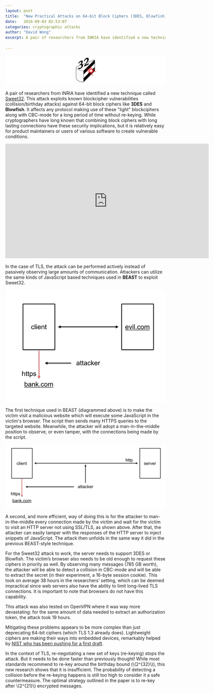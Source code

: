 ```yaml
---
layout: post
title:  "New Practical Attacks on 64-bit Block Ciphers (3DES, Blowfish)"
date:   2016-09-03 02:53:07
categories: cryptographic attacks
author: "David Wong"
excerpt: A pair of researchers from INRIA have identified a new technique called Sweet32. This attack exploits known blockcipher vulnerabilities (collision/birthday attacks) against 64-bit block ciphers like 3DES and Blowfish. It affects any protocol making use of these "light" blockciphers along with CBC-mode for a long period of time without re-keying. While cryptographers have long known that combining block ciphers with long lasting connections have these security implications, but it is relatively easy for product maintainers or users of various software to create vulnerable conditions.

---
```

 
![sweet32](/images/64bit/sweet32.png)
 
A pair of researchers from INRIA have identified a new technique called [Sweet32](https://sweet32.info/). This attack exploits known blockcipher vulnerabilities (collision/birthday attacks) against 64-bit block ciphers like **3DES** and **Blowfish**. It affects any protocol making use of these "light" blockciphers along with CBC-mode for a long period of time without re-keying. While cryptographers have long known that combining block ciphers with long lasting connections have these security implications, but it is relatively easy for product maintainers or users of various software to create vulnerable conditions.

<center><iframe width="640" height="360" src="https://www.youtube.com/embed/xNDSv3eJJHI" frameborder="0" allowfullscreen></iframe></center>
 
In the case of TLS, the attack can be performed actively instead of passively observing large amounts of communication.  Attackers can utilize the same kinds of JavaScript based techniques used in **BEAST** to exploit Sweet32.
 
![beast evil](/images/64bit/beast1.png)
 
The first technique used in BEAST (diagrammed above) is to make the victim visit a malicious website which will execute some JavaScript in the victim's browser. The script then sends many HTTPS queries to the targeted website. Meanwhile, the attacker will adopt a man-in-the-middle position to observe, or even tamper, with the connections being made by the script.
 
![beast http](/images/64bit/beast2.png)
 
A second, and more efficient, way of doing this is for the attacker to man-in-the-middle every connection made by the victim and wait for the victim to visit an HTTP server not using SSL/TLS, as shown above. After that, the attacker can easily tamper with the responses of the HTTP server to inject snippets of JavaScript. The attack then unfolds in the same way it did in the previous BEAST-style technique.
 
For the Sweet32 attack to work, the server needs to support 3DES or Blowfish. The victim’s browser also needs to be old enough to request these ciphers in priority as well. By observing many messages (785 GB worth), the attacker will be able to detect a collision in CBC-mode and will be able to extract the secret (in their experiment, a 16-byte session cookie). This took on average 38 hours in the researchers’ setting, which can be deemed impractical since web servers also have the ability to limit long-lived TLS connections. It is important to note that browsers do not have this capability.

This attack was also tested on OpenVPN where it was way more devastating: for the same amount of data needed to extract an authorization token, the attack took 19 hours.

Mitigating these problems appears to be more complex than just deprecating 64-bit ciphers (which TLS 1.3 already does). Lightweight ciphers are making their ways into embedded devices, remarkably helped by [NIST who has been pushing for a first draft](http://www.nist.gov/itl/csd/ct/lwc-workshop2016.cfm).
 
In the context of TLS, re-negotiating a new set of keys (re-keying) stops the attack. But it needs to be done faster than previously thought! While most standards recommend to re-key around the birthday bound (\\(2^{32}\\)), this new research shows that it is insufficient. The probability of detecting a collision before the re-keying happens is still too high to consider it a safe countermeasure. The optimal strategy outlined in the paper is to re-key after \\(2^{21}\\) encrypted messages.

